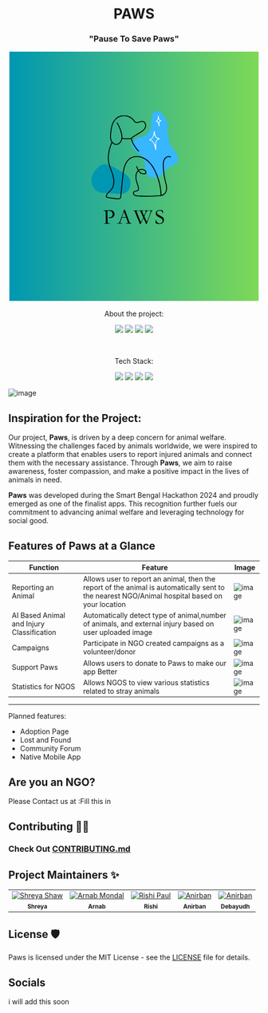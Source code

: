 

<h1 align="center">PAWS</h1>
<h3 align="center">"Pause To Save Paws"</h3>
<p align="center">
  <img src="./public/PAWS.png" >
  </p>

<p align="center">About the project:</p>
<p align="center">
    <img src="https://img.shields.io/github/issues/Innovateninjas/Paws-frontend"> 
    <img src="https://img.shields.io/github/issues-pr/Innovateninjas/Paws-frontend">
    <img src="https://img.shields.io/github/forks/Innovateninjas/Paws-frontend">
    <img src="https://img.shields.io/github/stars/Innovateninjas/Paws-frontend">
    <!-- <img src="https://img.shields.io/github/license/akshitagupta15june/PetMe"> -->
</p>
<br>
<p align="center">Tech Stack:</p>
<p align="center">
    <img src="https://img.shields.io/badge/-ReactJs-61DAFB?logo=react&logoColor=white&style=for-the-badge"> 
    <img src="https://img.shields.io/badge/tailwindcss-0F172A?&logo=tailwindcss">
    <img src="https://img.shields.io/badge/javascript-%23323330.svg?style=for-the-badge&logo=javascript&logoColor=%23F7DF1E">
    <img src="https://img.shields.io/badge/firebase-ffca28?style=for-the-badge&logo=firebase&logoColor=black">
</p>




![image](https://github.com/Innovateninjas/Paws-frontend/assets/124495375/c7e22ed2-c970-4aca-b622-9f7837163d33)

## Inspiration for the Project:

Our project, **Paws**, is driven by a deep concern for animal welfare. Witnessing the challenges faced by animals worldwide, we were inspired to create a platform that enables users to report injured animals and connect them with the necessary assistance. Through **Paws**, we aim to raise awareness, foster compassion, and make a positive impact in the lives of animals in need.

**Paws** was developed during the Smart Bengal Hackathon 2024 and proudly emerged as one of the finalist apps. This recognition further fuels our commitment to advancing animal welfare and leveraging technology for social good.
## Features of Paws at a Glance



| Function | Feature | Image |
| --- | ----------- | -------|
| Reporting an Animal | Allows user to report an animal, then the report of the animal is automatically sent to the nearest NGO/Animal hospital based on your location | ![image](https://github.com/Innovateninjas/Paws-frontend/assets/124495375/a7c2ad12-039d-4b29-90da-9705a39e43cf)|
| AI Based Animal and Injury Classification | Automatically detect type of animal,number of animals, and external injury based on user uploaded image | ![image](https://github.com/Innovateninjas/Paws-frontend/assets/124495375/98e7e95b-6a30-4245-b7fd-1141b8d996bd)|
| Campaigns | Participate in NGO created campaigns as a volunteer/donor |![image](https://github.com/Innovateninjas/Paws-frontend/assets/124495375/a04baadd-dacf-4467-a139-b335913d2cdf)|
| Support Paws | Allows users to donate to Paws to make our app Better| ![image](https://github.com/Innovateninjas/Paws-frontend/assets/124495375/c388d7d1-58dc-4720-9c7f-87416da878b8)|
| Statistics for NGOS | Allows NGOS to view various statistics related to stray animals | ![image](https://github.com/Innovateninjas/Paws-frontend/assets/124495375/cca38ed5-f40c-4e8f-9124-682ffbadea82) |



----


Planned features:

 - Adoption Page
 - Lost and Found
 - Community Forum
 - Native Mobile App
 

 
## Are you an NGO?
Please Contact us at :Fill this in



## Contributing 👨‍💻 
### Check Out   [CONTRIBUTING.md](/Contribution.md)



##  Project Maintainers ✨

<table>
  <tr>
<td align="center"><a href="https://github.com/shreyashaw05"><img src="https://avatars.githubusercontent.com/u/141901560?v=4" width="80px;" alt="Shreya Shaw"/><br /><sub><b>Shreya  </b></sub></a></td>

<td align="center"><a href="https://github.com/codewarnab"><img src="https://avatars.githubusercontent.com/u/94959855?v=4" width="80px;" alt="Arnab Mondal"/><br /><sub><b>Arnab</b></sub></a></td>
 
<td align="center"><a href="https://github.com/rishicds"><img src="https://avatars.githubusercontent.com/u/124495375?v=4" width="80px;" alt="Rishi Paul"/><br /><sub><b>Rishi</b></sub></a></td>

<td align="center"><a href="https://github.com/anirbanmajumder0"><img src="https://avatars.githubusercontent.com/u/81350357?v=4"  width="80px;" alt="Anirban"/><br /><sub><b>Anirban</b></sub></a></td>
  
<td align="center"><a href="https://github.com/debayudh07"><img src="https://avatars.githubusercontent.com/u/143015409?v=4"  width="80px;" alt="Anirban"/><br /><sub><b>Debayudh</b></sub></a></td>
  
 </tr>
</table>



## License 🛡️ 

Paws is licensed under the MIT License - see the [LICENSE](LICENSE) file for details.

## Socials 

i will add this soon 
